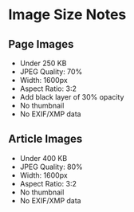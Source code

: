 # Image Size Notes
## Page Images
* Under 250 KB
* JPEG Quality: 70%
* Width: 1600px
* Aspect Ratio: 3:2
* Add black layer of 30% opacity
* No thumbnail
* No EXIF/XMP data

## Article Images
* Under 400 KB
* JPEG Quality: 80%
* Width: 1600px
* Aspect Ratio: 3:2
* No thumbnail
* No EXIF/XMP data
